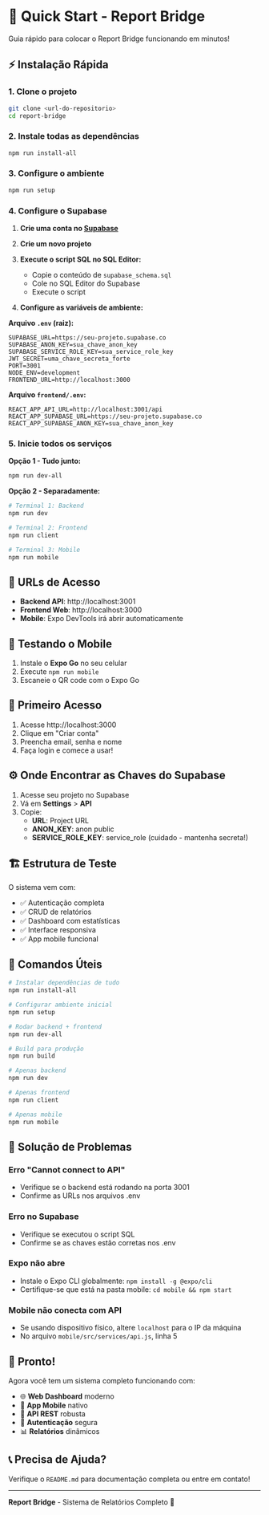 # 🚀 Quick Start - Report Bridge

Guia rápido para colocar o Report Bridge funcionando em minutos!

## ⚡ Instalação Rápida

### 1. Clone o projeto
```bash
git clone <url-do-repositorio>
cd report-bridge
```

### 2. Instale todas as dependências
```bash
npm run install-all
```

### 3. Configure o ambiente
```bash
npm run setup
```

### 4. Configure o Supabase

1. **Crie uma conta no [Supabase](https://supabase.com)**
2. **Crie um novo projeto**
3. **Execute o script SQL no SQL Editor:**
   - Copie o conteúdo de `supabase_schema.sql`
   - Cole no SQL Editor do Supabase
   - Execute o script
 
4. **Configure as variáveis de ambiente:**

**Arquivo `.env` (raiz):**
```env
SUPABASE_URL=https://seu-projeto.supabase.co
SUPABASE_ANON_KEY=sua_chave_anon_key
SUPABASE_SERVICE_ROLE_KEY=sua_service_role_key
JWT_SECRET=uma_chave_secreta_forte
PORT=3001
NODE_ENV=development
FRONTEND_URL=http://localhost:3000
```

**Arquivo `frontend/.env`:**
```env
REACT_APP_API_URL=http://localhost:3001/api
REACT_APP_SUPABASE_URL=https://seu-projeto.supabase.co
REACT_APP_SUPABASE_ANON_KEY=sua_chave_anon_key
```

### 5. Inicie todos os serviços

**Opção 1 - Tudo junto:**
```bash
npm run dev-all
```

**Opção 2 - Separadamente:**
```bash
# Terminal 1: Backend
npm run dev

# Terminal 2: Frontend
npm run client

# Terminal 3: Mobile
npm run mobile
```

## 🎯 URLs de Acesso

- **Backend API**: http://localhost:3001
- **Frontend Web**: http://localhost:3000
- **Mobile**: Expo DevTools irá abrir automaticamente

## 📱 Testando o Mobile

1. Instale o **Expo Go** no seu celular
2. Execute `npm run mobile`
3. Escaneie o QR code com o Expo Go

## 🔐 Primeiro Acesso

1. Acesse http://localhost:3000
2. Clique em "Criar conta"
3. Preencha email, senha e nome
4. Faça login e comece a usar!

## ⚙️ Onde Encontrar as Chaves do Supabase

1. Acesse seu projeto no Supabase
2. Vá em **Settings** > **API**
3. Copie:
   - **URL**: Project URL
   - **ANON_KEY**: anon public
   - **SERVICE_ROLE_KEY**: service_role (cuidado - mantenha secreta!)

## 🏗️ Estrutura de Teste

O sistema vem com:
- ✅ Autenticação completa
- ✅ CRUD de relatórios
- ✅ Dashboard com estatísticas
- ✅ Interface responsiva
- ✅ App mobile funcional

## 🔧 Comandos Úteis

```bash
# Instalar dependências de tudo
npm run install-all

# Configurar ambiente inicial
npm run setup

# Rodar backend + frontend
npm run dev-all

# Build para produção
npm run build

# Apenas backend
npm run dev

# Apenas frontend
npm run client

# Apenas mobile
npm run mobile
```

## 🚨 Solução de Problemas

### Erro "Cannot connect to API"
- Verifique se o backend está rodando na porta 3001
- Confirme as URLs nos arquivos .env

### Erro no Supabase
- Verifique se executou o script SQL
- Confirme se as chaves estão corretas nos .env

### Expo não abre
- Instale o Expo CLI globalmente: `npm install -g @expo/cli`
- Certifique-se que está na pasta mobile: `cd mobile && npm start`

### Mobile não conecta com API
- Se usando dispositivo físico, altere `localhost` para o IP da máquina
- No arquivo `mobile/src/services/api.js`, linha 5

## 🎉 Pronto!

Agora você tem um sistema completo funcionando com:
- 🌐 **Web Dashboard** moderno
- 📱 **App Mobile** nativo
- 🚀 **API REST** robusta
- 🔐 **Autenticação** segura
- 📊 **Relatórios** dinâmicos

## 📞 Precisa de Ajuda?

Verifique o `README.md` para documentação completa ou entre em contato!

---

**Report Bridge** - Sistema de Relatórios Completo 🚀

